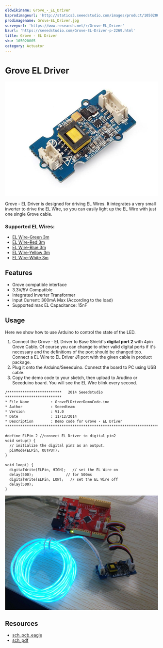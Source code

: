 ```yaml
---
oldwikiname: Grove_-_EL_Driver
bzprodimageurl: 'http://statics3.seeedstudio.com/images/product/105020005 1.jpg'
prodimagename: Grove-EL_Driver.jpg
surveyurl: 'https://www.research.net/r/Grove-EL_Driver'
bzurl: 'https://seeedstudio.com/Grove-EL-Driver-p-2269.html'
title: Grove - EL Driver
sku: 105020005
category: Actuator
---
```


# Grove EL Driver

![](https://raw.githubusercontent.com/SeeedDocument/Grove-EL_Driver/master/img/Grove-EL_Driver.jpg)

Grove - EL Driver is designed for driving EL Wires. It integrates a very small inverter to drive the EL Wire, so you can easily light up the EL Wire with just one single Grove cable.

### **Supported EL Wires:**

* [EL Wire-Green 3m](http://www.seeedstudio.com/depot/EL-WireGreen-3m-p-1102.html)
* [EL Wire-Red 3m](http://www.seeedstudio.com/depot/EL-WireRed-3m-p-1129.html)
* [EL Wire-Blue 3m](http://www.seeedstudio.com/depot/EL-WireBlue-3m-p-1128.html)
* [EL Wire-Yellow 3m](http://www.seeedstudio.com/depot/EL-WireYellow-3m-p-1127.html)
* [EL Wire-White 3m](http://www.seeedstudio.com/depot/EL-WireWhite-3m-p-1130.html)

## Features

* Grove compatible interface
* 3.3V/5V Compatible
* Integrated Inverter Transformer
* Input Current: 300mA Max \(According to the load\)
* Supported max EL Capacitance: 15nF

## Usage

Here we show how to use Arduino to control the state of the LED.

1. Connect the Grove - EL Driver to Base Shield's **digital port 2** with 4pin Grove Cable. Of course you can change to other valid digital ports if it's necessary and the definitions of the port should be changed too. Connect a EL Wire to EL Driver **J1** port with the given cable in product package.
2. Plug it onto the Arduino/Seeeduino. Connect the board to PC using USB cable.
3. Copy the demo code to your sketch, then upload to Arudino or Seeeduino board. You will see the EL Wire blink every second.

```text
/*************************   2014 Seeedstudio   **************************
* File Name          : GroveELDriverDemoCode.ino
* Author             : Seeedteam
* Version            : V1.0
* Date               : 11/12/2014
* Description        : Demo code for Grove - EL Driver
*************************************************************************/

#define ELPin 2 //connect EL Driver to digital pin2
void setup() {                
  // initialize the digital pin2 as an output.
  pinMode(ELPin, OUTPUT);     
}

void loop() {
  digitalWrite(ELPin, HIGH);   // set the EL Wire on
  delay(500);               // for 500ms
  digitalWrite(ELPin, LOW);   // set the EL Wire off
  delay(500);
}
```

![](https://raw.githubusercontent.com/SeeedDocument/Grove-EL_Driver/master/img/Grove-EL_Driver_usage.jpg)

## Resources

* [sch\_pcb\_eagle](https://raw.githubusercontent.com/SeeedDocument/Grove-EL_Driver/master/res/Grove-EL_Driver_v1.0.zip)
* [sch\_pdf](https://raw.githubusercontent.com/SeeedDocument/Grove-EL_Driver/master/res/Grove-EL_Driver_v1.0.pdf)

